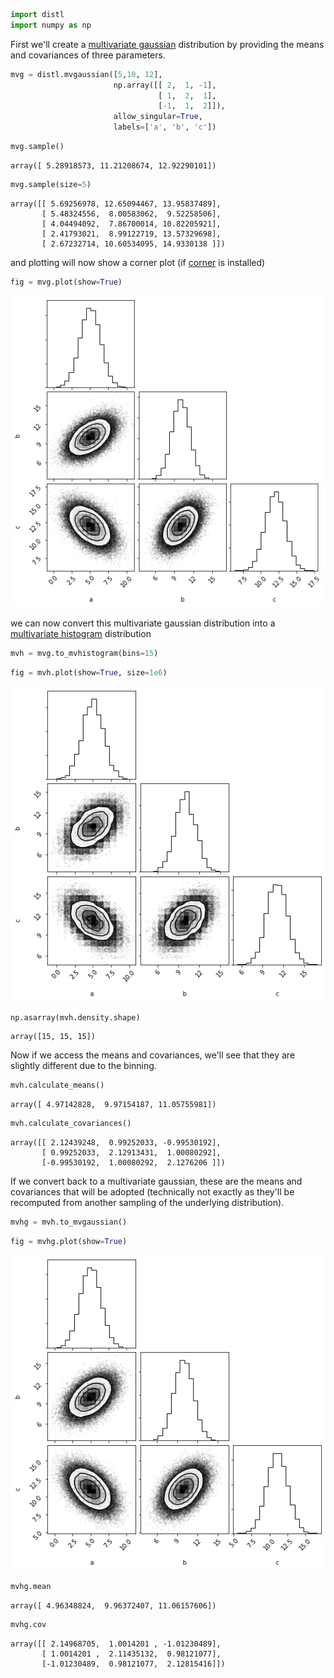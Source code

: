 ```python
import distl
import numpy as np
```

First we'll create a [multivariate gaussian](../api/MVGaussian.md) distribution by providing the means and covariances of three parameters.


```python
mvg = distl.mvgaussian([5,10, 12], 
                       np.array([[ 2,  1, -1], 
                                 [ 1,  2,  1], 
                                 [-1,  1,  2]]),
                       allow_singular=True,
                       labels=['a', 'b', 'c'])
```


```python
mvg.sample()
```




    array([ 5.28918573, 11.21208674, 12.92290101])




```python
mvg.sample(size=5)
```




    array([[ 5.69256978, 12.65094467, 13.95837489],
           [ 5.48324556,  8.00583062,  9.52258506],
           [ 4.04494092,  7.86700014, 10.82205921],
           [ 2.41793021,  8.99122719, 13.57329698],
           [ 2.67232714, 10.60534095, 14.9330138 ]])



and plotting will now show a corner plot (if [corner](https://corner.readthedocs.io/en/latest/) is installed)


```python
fig = mvg.plot(show=True)
```


![png](multivariate_files/multivariate_6_0.png)


we can now convert this multivariate gaussian distribution into a [multivariate histogram](../api/MVHistogram.md) distribution


```python
mvh = mvg.to_mvhistogram(bins=15)
```


```python
fig = mvh.plot(show=True, size=1e6)
```


![png](multivariate_files/multivariate_9_0.png)



```python
np.asarray(mvh.density.shape)
```




    array([15, 15, 15])



Now if we access the means and covariances, we'll see that they are slightly different due to the binning.


```python
mvh.calculate_means()
```




    array([ 4.97142828,  9.97154187, 11.05755981])




```python
mvh.calculate_covariances()
```




    array([[ 2.12439248,  0.99252033, -0.99530192],
           [ 0.99252033,  2.12913431,  1.00080292],
           [-0.99530192,  1.00080292,  2.1276206 ]])



If we convert back to a multivariate gaussian, these are the means and covariances that will be adopted (technically not exactly as they'll be recomputed from another sampling of the underlying distribution).


```python
mvhg = mvh.to_mvgaussian()
```


```python
fig = mvhg.plot(show=True)
```


![png](multivariate_files/multivariate_16_0.png)



```python
mvhg.mean
```




    array([ 4.96348824,  9.96372407, 11.06157606])




```python
mvhg.cov
```




    array([[ 2.14968705,  1.0014201 , -1.01230489],
           [ 1.0014201 ,  2.11435132,  0.98121077],
           [-1.01230489,  0.98121077,  2.12815416]])




```python

```
